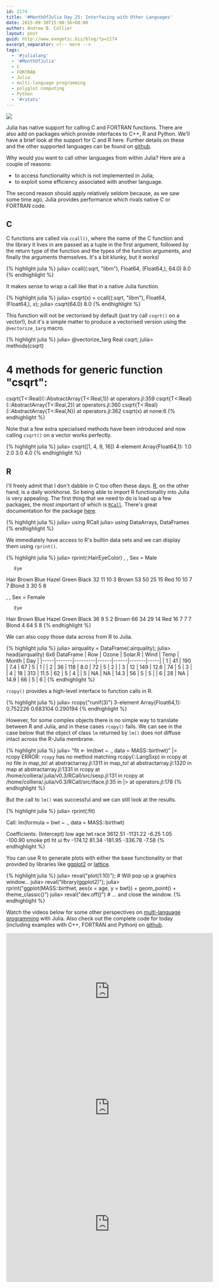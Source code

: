 ```yaml
---
id: 2174
title: '#MonthOfJulia Day 25: Interfacing with Other Languages'
date: 2015-09-30T15:00:56+00:00
author: Andrew B. Collier
layout: post
guid: http://www.exegetic.biz/blog/?p=2174
excerpt_separator: <!-- more -->
tags:
  - '#julialang'
  - '#MonthOfJulia'
  - C
  - FORTRAN
  - Julia
  - multi-language programming
  - polyglot computing
  - Python
  - '#rstats'
---
```


<!-- more -->

<img src="{{ site.baseurl }}/static/img/2015/09/Julia-Logo-Other-Languages.png" >

Julia has native support for calling C and FORTRAN functions. There are also add on packages which provide interfaces to C++, R and Python. We'll have a brief look at the support for C and R here. Further details on these and the other supported languages can be found on [github](https://github.com/DataWookie/MonthOfJulia).

Why would you want to call other languages from within Julia? Here are a couple of reasons:

* to access functionality which is not implemented in Julia; 
* to exploit some efficiency associated with another language.

The second reason should apply relatively seldom because, as we saw some time ago, Julia provides performance which rivals native C or FORTRAN code.

## C

C functions are called via `ccall()`, where the name of the C function and the library it lives in are passed as a tuple in the first argument, followed by the return type of the function and the types of the function arguments, and finally the arguments themselves. It's a bit klunky, but it works!

{% highlight julia %}
julia> ccall((:sqrt, "libm"), Float64, (Float64,), 64.0)
8.0
{% endhighlight %}

It makes sense to wrap a call like that in a native Julia function.

{% highlight julia %}
julia> csqrt(x) = ccall((:sqrt, "libm"), Float64, (Float64,), x);
julia> csqrt(64.0)
8.0
{% endhighlight %}

This function will not be vectorised by default (just try call `csqrt()` on a vector!), but it's a simple matter to produce a vectorised version using the `@vectorize_1arg` macro.

{% highlight julia %}
julia> @vectorize_1arg Real csqrt;
julia> methods(csqrt)
# 4 methods for generic function "csqrt":
csqrt{T<:Real}(::AbstractArray{T<:Real,1}) at operators.jl:359
csqrt{T<:Real}(::AbstractArray{T<:Real,2}) at operators.jl:360
csqrt{T<:Real}(::AbstractArray{T<:Real,N}) at operators.jl:362
csqrt(x) at none:6
{% endhighlight %}

Note that a few extra specialised methods have been introduced and now calling `csqrt()` on a vector works perfectly.

{% highlight julia %}
julia> csqrt([1, 4, 9, 16])
4-element Array{Float64,1}:
 1.0
 2.0
 3.0
 4.0
{% endhighlight %}

## R

I'll freely admit that I don't dabble in C too often these days. [R](https://cran.r-project.org/), on the other hand, is a daily workhorse. So being able to import R functionality into Julia is very appealing. The first thing that we need to do is load up a few packages, the most important of which is [`RCall`](https://github.com/JuliaStats/RCall.jl). There's great documentation for the package [here](https://github.com/JuliaStats/RCall.jl).

{% highlight julia %}
julia> using RCall
julia> using DataArrays, DataFrames
{% endhighlight %}

We immediately have access to R's builtin data sets and we can display them using `rprint()`.

{% highlight julia %}
julia> rprint(:HairEyeColor)
, , Sex = Male

       Eye
Hair    Brown Blue Hazel Green
  Black    32   11    10     3
  Brown    53   50    25    15
  Red      10   10     7     7
  Blond     3   30     5     8

, , Sex = Female

       Eye
Hair    Brown Blue Hazel Green
  Black    36    9     5     2
  Brown    66   34    29    14
  Red      16    7     7     7
  Blond     4   64     5     8
{% endhighlight %}

We can also copy those data across from R to Julia.

{% highlight julia %}
julia> airquality = DataFrame(:airquality);
julia> head(airquality)
6x6 DataFrame
| Row | Ozone | Solar.R | Wind | Temp | Month | Day |
|-----|-------|---------|------|------|-------|-----|
| 1   | 41    | 190     | 7.4  | 67   | 5     | 1   |
| 2   | 36    | 118     | 8.0  | 72   | 5     | 2   |
| 3   | 12    | 149     | 12.6 | 74   | 5     | 3   |
| 4   | 18    | 313     | 11.5 | 62   | 5     | 4   |
| 5   | NA    | NA      | 14.3 | 56   | 5     | 5   |
| 6   | 28    | NA      | 14.9 | 66   | 5     | 6   |
{% endhighlight %}

`rcopy()` provides a high-level interface to function calls in R.

{% highlight julia %}
julia> rcopy("runif(3)")
3-element Array{Float64,1}:
 0.752226
 0.683104
 0.290194
{% endhighlight %}

However, for some complex objects there is no simple way to translate between R and Julia, and in these cases `rcopy()` fails. We can see in the case below that the object of class `lm` returned by `lm()` does not diffuse intact across the R-Julia membrane.

{% highlight julia %}
julia> "fit <- lm(bwt ~ ., data = MASS::birthwt)" |> rcopy
ERROR: `rcopy` has no method matching rcopy(::LangSxp)
 in rcopy at no file
 in map_to! at abstractarray.jl:1311
 in map_to! at abstractarray.jl:1320
 in map at abstractarray.jl:1331
 in rcopy at /home/colliera/.julia/v0.3/RCall/src/sexp.jl:131
 in rcopy at /home/colliera/.julia/v0.3/RCall/src/iface.jl:35
 in |> at operators.jl:178
{% endhighlight %}

But the call to `lm()` was successful and we can still look at the results.

{% highlight julia %}
julia> rprint(:fit)

Call:
lm(formula = bwt ~ ., data = MASS::birthwt)

Coefficients:
(Intercept)          low          age        lwt         race
    3612.51     -1131.22        -6.25       1.05      -100.90
      smoke          ptl           ht         ui          ftv
    -174.12        81.34      -181.95    -336.78        -7.58
{% endhighlight %}

You can use R to generate plots with either the base functionality or that provided by libraries like [ggplot2](http://ggplot2.org/) or [lattice](http://lattice.r-forge.r-project.org/).

{% highlight julia %}
julia> reval("plot(1:10)");             # Will pop up a graphics window...
julia> reval("library(ggplot2)");
julia> rprint("ggplot(MASS::birthwt, aes(x = age, y = bwt)) + geom_point() + theme_classic()")
julia> reval("dev.off()")               # ... and close the window.
{% endhighlight %}

Watch the videos below for some other perspectives on [multi-language programming](https://en.wikipedia.org/wiki/Polyglot_(computing)) with Julia. Also check out the complete code for today (including examples with C++, FORTRAN and Python) on [github](https://github.com/DataWookie/MonthOfJulia).

<iframe width="560" height="315" src="https://www.youtube.com/embed/bYaQ70DEXQM" frameborder="0" allowfullscreen></iframe>

<iframe width="560" height="315" src="https://www.youtube.com/embed/AyeArSTzas8" frameborder="0" allowfullscreen></iframe>

<iframe width="560" height="315" src="https://www.youtube.com/embed/OB8BclL_Tmo" frameborder="0" allowfullscreen></iframe>